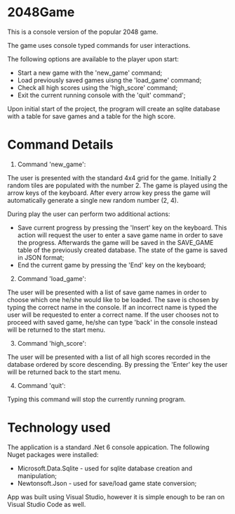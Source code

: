 # 2048Game

This is a console version of the popular 2048 game.

The game uses console typed commands for user interactions. 

The following options are available to the player upon start:
- Start a new game with the 'new_game' command;
- Load previously saved games uisng the 'load_game' command;
- Check all high scores using the 'high_score' command;
- Exit the current running console with the 'quit' command';

Upon initial start of the project, the program will create an sqlite database with a table for save games and a table for the high score.

# Command Details

1. Command 'new_game':

The user is presented with the standard 4x4 grid for the game. Initially 2 random tiles are populated with the number 2. 
The game is played using the arrow keys of the keyboard. After every arrow key press the game will automatically generate a single new random number (2, 4).

During play the user can perform two additional actions:
- Save current progress by pressing the 'Insert' key on the keyboard. This action will request the user to enter a save game name in order to save the progress. Afterwards the game will be saved in the SAVE_GAME table of the previously created database. The state of the game is saved in JSON format;
- End the current game by pressing the 'End' key on the keyboard;

2. Command 'load_game':

The user will be presented with a list of save game names in order to choose which one he/she would like to be loaded. The save is chosen by typing the correct name in the console. If an incorrect name is typed the user will be requested to enter a correct name.
If the user chooses not to proceed with saved game, he/she can type 'back' in the console instead will be returned to the start menu.

3. Command 'high_score':

The user will be presented with a list of all high scores recorded in the database ordered by score descending. By pressing the 'Enter' key the user will be returned back to the start menu.

4. Command 'quit':

Typing this command will stop the currently running program.

# Technology used

The application is a standard .Net 6 console appication. The following Nuget packages were installed:
- Microsoft.Data.Sqlite - used for sqlite database creation and manipulation;
- Newtonsoft.Json - used for save/load game state conversion;

App was built using Visual Studio, however it is simple enough to be ran on Visual Studio Code as well.
